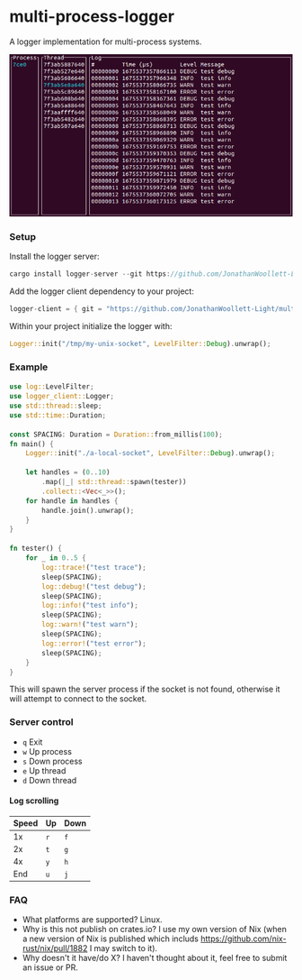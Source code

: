 # multi-process-logger

A logger implementation for multi-process systems.

![server terminal example](server.png)

### Setup

Install the logger server:

```rust
cargo install logger-server --git https://github.com/JonathanWoollett-Light/multi-process-logger.git
```

Add the logger client dependency to your project:

```rust
logger-client = { git = "https://github.com/JonathanWoollett-Light/multi-process-logger.git", rev="68ca6561d9c8e7dbd78c54b69ec19c11d11c33fc" }
```

Within your project initialize the logger with:

```rust
Logger::init("/tmp/my-unix-socket", LevelFilter::Debug).unwrap();
```

### Example

```rust
use log::LevelFilter;
use logger_client::Logger;
use std::thread::sleep;
use std::time::Duration;

const SPACING: Duration = Duration::from_millis(100);
fn main() {
    Logger::init("./a-local-socket", LevelFilter::Debug).unwrap();

    let handles = (0..10)
        .map(|_| std::thread::spawn(tester))
        .collect::<Vec<_>>();
    for handle in handles {
        handle.join().unwrap();
    }
}

fn tester() {
    for _ in 0..5 {
        log::trace!("test trace");
        sleep(SPACING);
        log::debug!("test debug");
        sleep(SPACING);
        log::info!("test info");
        sleep(SPACING);
        log::warn!("test warn");
        sleep(SPACING);
        log::error!("test error");
        sleep(SPACING);
    }
}
```

This will spawn the server process if the socket is not found, otherwise it will attempt to connect to the socket.

### Server control



- `q` Exit
- `w` Up process
- `s` Down process
- `e` Up thread
- `d` Down thread

#### Log scrolling

Speed|Up|Down
---|---|---
1x|`r`|`f`
2x|`t`|`g`
4x|`y`|`h`
End|`u`|`j`

### FAQ

- What platforms are supported? Linux.
- Why is this not publish on crates.io? I use my own version of Nix (when a new version of Nix is published which includs https://github.com/nix-rust/nix/pull/1882 I may switch to it).
- Why doesn't it have/do X?  I haven't thought about it, feel free to submit an issue or PR.
